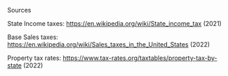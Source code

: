 Sources

State Income taxes: https://en.wikipedia.org/wiki/State_income_tax (2021)

Base Sales taxes: https://en.wikipedia.org/wiki/Sales_taxes_in_the_United_States (2022)

Property tax rates: https://www.tax-rates.org/taxtables/property-tax-by-state (2022)